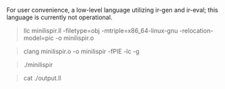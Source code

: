 For user convenience, a low-level language utilizing ir-gen and ir-eval; this language is currently not operational.

> llc minilispir.ll -filetype=obj -mtriple=x86_64-linux-gnu -relocation-model=pic -o minilispir.o

> clang minilispir.o -o minilispir -fPIE -lc -g

> ./minilispir

>  cat ./output.ll
